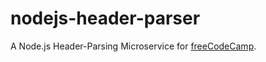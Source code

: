 # nodejs-header-parser

A Node.js Header-Parsing Microservice for [freeCodeCamp](https://www.freecodecamp.com/challenges/request-header-parser-microservice).

